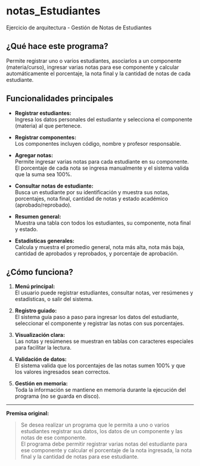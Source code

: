 # notas_Estudiantes
Ejercicio de arquitectura - Gestión de Notas de Estudiantes

## ¿Qué hace este programa?

Permite registrar uno o varios estudiantes, asociarlos a un componente (materia/curso), ingresar varias notas para ese componente y calcular automáticamente el porcentaje, la nota final y la cantidad de notas de cada estudiante.

## Funcionalidades principales

- **Registrar estudiantes:**  
  Ingresa los datos personales del estudiante y selecciona el componente (materia) al que pertenece.

- **Registrar componentes:**  
  Los componentes incluyen código, nombre y profesor responsable.

- **Agregar notas:**  
  Permite ingresar varias notas para cada estudiante en su componente. El porcentaje de cada nota se ingresa manualmente y el sistema valida que la suma sea 100%.

- **Consultar notas de estudiante:**  
  Busca un estudiante por su identificación y muestra sus notas, porcentajes, nota final, cantidad de notas y estado académico (aprobado/reprobado).

- **Resumen general:**  
  Muestra una tabla con todos los estudiantes, su componente, nota final y estado.

- **Estadísticas generales:**  
  Calcula y muestra el promedio general, nota más alta, nota más baja, cantidad de aprobados y reprobados, y porcentaje de aprobación.

## ¿Cómo funciona?

1. **Menú principal:**  
   El usuario puede registrar estudiantes, consultar notas, ver resúmenes y estadísticas, o salir del sistema.

2. **Registro guiado:**  
   El sistema guía paso a paso para ingresar los datos del estudiante, seleccionar el componente y registrar las notas con sus porcentajes.

3. **Visualización clara:**  
   Las notas y resúmenes se muestran en tablas con caracteres especiales para facilitar la lectura.

4. **Validación de datos:**  
   El sistema valida que los porcentajes de las notas sumen 100% y que los valores ingresados sean correctos.

5. **Gestión en memoria:**  
   Toda la información se mantiene en memoria durante la ejecución del programa (no se guarda en disco).

---

**Premisa original:**  
> Se desea realizar un programa que le permita a uno o varios estudiantes registrar sus datos, los datos de un componente y las notas de ese componente.  
> El programa debe permitir registrar varias notas del estudiante para ese componente y calcular el porcentaje de la nota ingresada, la nota final y la cantidad de notas para ese estudiante.
